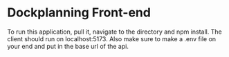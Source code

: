 # Dockplanning Front-end

To run this application, pull it, navigate to the directory and npm install. The client should run on localhost:5173. Also make sure to make a .env file on your end and put in the base url of the api.
